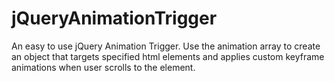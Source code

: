 # jQueryAnimationTrigger
An easy to use jQuery Animation Trigger. Use the animation array to create an object that targets specified html elements and applies custom keyframe animations when user scrolls to the element.
